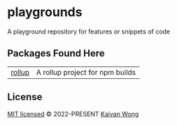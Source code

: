 # playgrounds

A playground repository for features or snippets of code

## Packages Found Here

|                           |                                 |
| ------------------------- | ------------------------------- |
| [rollup](packages/rollup) | A rollup project for npm builds |

## License

[MIT licensed](./LICENSE) © 2022-PRESENT [Kaivan Wong](https://github.com/kaivanwong)
